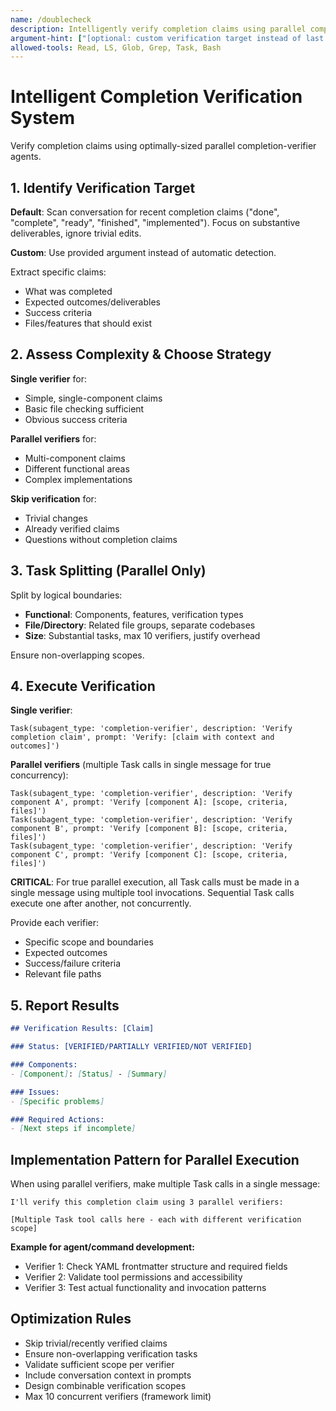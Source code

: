 ```yaml
---
name: /doublecheck
description: Intelligently verify completion claims using parallel completion-verifier agents with smart task splitting
argument-hint: ["[optional: custom verification target instead of last claim]"]
allowed-tools: Read, LS, Glob, Grep, Task, Bash
---
```

<!-- OPTIMIZATION_TIMESTAMP: 2025-08-21 15:30:52 -->

# Intelligent Completion Verification System

Verify completion claims using optimally-sized parallel completion-verifier agents.

## 1. Identify Verification Target

**Default**: Scan conversation for recent completion claims ("done", "complete", "ready", "finished", "implemented"). Focus on substantive deliverables, ignore trivial edits.

**Custom**: Use provided argument instead of automatic detection.

Extract specific claims:
- What was completed
- Expected outcomes/deliverables
- Success criteria
- Files/features that should exist

## 2. Assess Complexity & Choose Strategy

**Single verifier** for:
- Simple, single-component claims
- Basic file checking sufficient
- Obvious success criteria

**Parallel verifiers** for:
- Multi-component claims
- Different functional areas
- Complex implementations

**Skip verification** for:
- Trivial changes
- Already verified claims
- Questions without completion claims

## 3. Task Splitting (Parallel Only)

Split by logical boundaries:
- **Functional**: Components, features, verification types
- **File/Directory**: Related file groups, separate codebases
- **Size**: Substantial tasks, max 10 verifiers, justify overhead

Ensure non-overlapping scopes.

## 4. Execute Verification

**Single verifier**:
```
Task(subagent_type: 'completion-verifier', description: 'Verify completion claim', prompt: 'Verify: [claim with context and outcomes]')
```

**Parallel verifiers** (multiple Task calls in single message for true concurrency):
```
Task(subagent_type: 'completion-verifier', description: 'Verify component A', prompt: 'Verify [component A]: [scope, criteria, files]')
Task(subagent_type: 'completion-verifier', description: 'Verify component B', prompt: 'Verify [component B]: [scope, criteria, files]') 
Task(subagent_type: 'completion-verifier', description: 'Verify component C', prompt: 'Verify [component C]: [scope, criteria, files]')
```

**CRITICAL**: For true parallel execution, all Task calls must be made in a single message using multiple tool invocations. Sequential Task calls execute one after another, not concurrently.

Provide each verifier:
- Specific scope and boundaries
- Expected outcomes
- Success/failure criteria
- Relevant file paths

## 5. Report Results

```markdown
## Verification Results: [Claim]

### Status: [VERIFIED/PARTIALLY VERIFIED/NOT VERIFIED]

### Components:
- [Component]: [Status] - [Summary]

### Issues:
- [Specific problems]

### Required Actions:
- [Next steps if incomplete]
```

## Implementation Pattern for Parallel Execution

When using parallel verifiers, make multiple Task calls in a single message:

```
I'll verify this completion claim using 3 parallel verifiers:

[Multiple Task tool calls here - each with different verification scope]
```

**Example for agent/command development:**
- Verifier 1: Check YAML frontmatter structure and required fields
- Verifier 2: Validate tool permissions and accessibility  
- Verifier 3: Test actual functionality and invocation patterns

## Optimization Rules

- Skip trivial/recently verified claims
- Ensure non-overlapping verification tasks
- Validate sufficient scope per verifier
- Include conversation context in prompts
- Design combinable verification scopes
- Max 10 concurrent verifiers (framework limit)